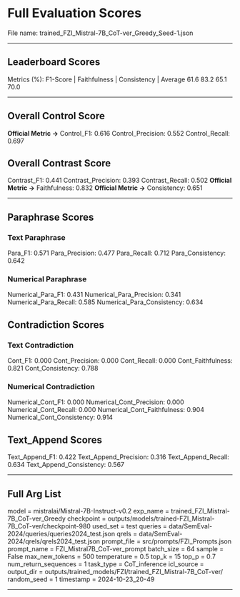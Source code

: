 # Full Evaluation Scores

File name: trained_FZI_Mistral-7B_CoT-ver_Greedy_Seed-1.json


---

## Leaderboard Scores

Metrics (%): F1-Score | Faithfulness | Consistency | Average
                61.6        83.2          65.1        70.0

---

## Overall Control Score

**Official Metric ->** Control_F1: 0.616
Control_Precision: 0.552
Control_Recall: 0.697

## Overall Contrast Score

Contrast_F1: 0.441
Contrast_Precision: 0.393
Contrast_Recall: 0.502
**Official Metric ->** Faithfulness: 0.832
**Official Metric ->** Consistency: 0.651

---


## Paraphrase Scores


### Text Paraphrase

Para_F1: 0.571
Para_Precision: 0.477
Para_Recall: 0.712
Para_Consistency: 0.642


### Numerical Paraphrase

Numerical_Para_F1: 0.431
Numerical_Para_Precision: 0.341
Numerical_Para_Recall: 0.585
Numerical_Para_Consistency: 0.634


## Contradiction Scores


### Text Contradiction

Cont_F1: 0.000
Cont_Precision: 0.000
Cont_Recall: 0.000
Cont_Faithfulness: 0.821
Cont_Consistency: 0.788


### Numerical Contradiction

Numerical_Cont_F1: 0.000
Numerical_Cont_Precision: 0.000
Numerical_Cont_Recall: 0.000
Numerical_Cont_Faithfulness: 0.904
Numerical_Cont_Consistency: 0.914


## Text_Append Scores

Text_Append_F1: 0.422
Text_Append_Precision: 0.316
Text_Append_Recall: 0.634
Text_Append_Consistency: 0.567

---

## Full Arg List

model = mistralai/Mistral-7B-Instruct-v0.2
exp_name = trained_FZI_Mistral-7B_CoT-ver_Greedy
checkpoint = outputs/models/trained-FZI_Mistral-7B_CoT-ver/checkpoint-980
used_set = test
queries = data/SemEval-2024/queries/queries2024_test.json
qrels = data/SemEval-2024/qrels/qrels2024_test.json
prompt_file = src/prompts/FZI_Prompts.json
prompt_name = FZI_Mistral7B_CoT-ver_prompt
batch_size = 64
sample = False
max_new_tokens = 500
temperature = 0.5
top_k = 15
top_p = 0.7
num_return_sequences = 1
task_type = CoT_inference
icl_source = 
output_dir = outputs/trained_models/FZI/trained_FZI_Mistral-7B_CoT-ver/
random_seed = 1
timestamp = 2024-10-23_20-49

---

